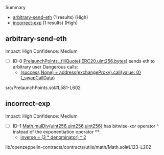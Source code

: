 Summary
 - [arbitrary-send-eth](#arbitrary-send-eth) (1 results) (High)
 - [incorrect-exp](#incorrect-exp) (1 results) (High)
## arbitrary-send-eth
Impact: High
Confidence: Medium
 - [ ] ID-0
[PrelaunchPoints._fillQuote(IERC20,uint256,bytes)](src/PrelaunchPoints.sol#L581-L602) sends eth to arbitrary user
	Dangerous calls:
	- [(success,None) = address(exchangeProxy).call{value: 0}(_swapCallData)](src/PrelaunchPoints.sol#L593)

src/PrelaunchPoints.sol#L581-L602


## incorrect-exp
Impact: High
Confidence: Medium
 - [ ] ID-1
[Math.mulDiv(uint256,uint256,uint256)](lib/openzeppelin-contracts/contracts/utils/math/Math.sol#L123-L202) has bitwise-xor operator ^ instead of the exponentiation operator **: 
	 - [inverse = (3 * denominator) ^ 2](lib/openzeppelin-contracts/contracts/utils/math/Math.sol#L184)

lib/openzeppelin-contracts/contracts/utils/math/Math.sol#L123-L202


